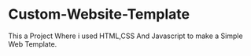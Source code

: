 # Custom-Website-Template
This a Project Where i used HTML,CSS And Javascript to make a Simple Web Template.
